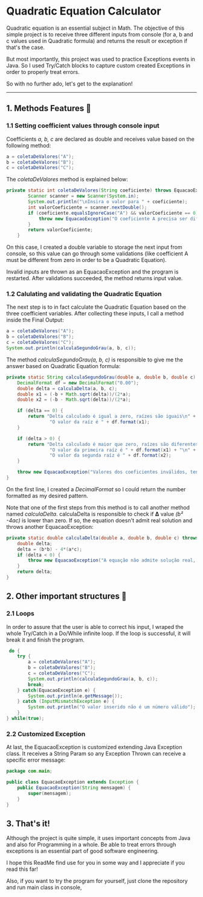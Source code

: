 # Quadratic Equation Calculator

Quadratic equation is an essential subject in Math. The objective of this simple project is to receive three different inputs from console (for a, b and c values used in Quadratic formula) and returns the result or exception if that's the case.

But most importantly, this project was used to practice Exceptions events in Java. So I used Try/Catch blocks to capture custom created Exceptions in order to properly treat errors.

So with no further ado, let's get to the explanation!

--------

## 1. Methods Features 🎁

### 1.1 Setting coefficient values through console input
Coefficients _a, b, c_ are declared as double and receives value based on the following method:

```Java
a = coletaDeValores("A");
b = coletaDeValores("B");
c = coletaDeValores("C");
```

The _coletaDeValores_ method is explained below:

```Java
private static int coletaDeValores(String coeficiente) throws EquacaoException {
        Scanner scanner = new Scanner(System.in);
        System.out.println("\nInsira o valor para " + coeficiente);
        int valorCoeficiente = scanner.nextDouble();
        if (coeficiente.equalsIgnoreCase("A") && valorCoeficiente == 0) {
            throw new EquacaoException("O coeficiente A precisa ser diferente de zero");
        }
        return valorCoeficiente;
    }
```

On this case, I created a double variable to storage the next input from console, so this value can go through some validations (like coefficient A must be different from zero in order to be a Quadratic Equation).

Invalid inputs are thrown as an EquacaoException and the program is restarted. After validations succeeded, the method returns input value.

### 1.2 Calulating and validating the Quadratic Equation
The next step is to in fact calculate the Quadratic Equation based on the three coefficient variables. After collecting these inputs, I call a method inside the Final Output:

```Java
a = coletaDeValores("A");
b = coletaDeValores("B");
c = coletaDeValores("C");
System.out.println(calculaSegundoGrau(a, b, c));
```

The method _calculaSegundoGrau(a, b, c)_ is responsible to give me the answer based on Quadratic Equation formula:

```Java
private static String calculaSegundoGrau(double a, double b, double c) throws EquacaoException {
    DecimalFormat df = new DecimalFormat("0.00");
    double delta = calculaDelta(a, b, c);
    double x1 = (-b + Math.sqrt(delta))/(2*a);
    double x2 = (-b - Math.sqrt(delta))/(2*a);

    if (delta == 0) {
        return "Delta calculado é igual a zero, raízes são iguais\n" +
                "O valor da raíz é " + df.format(x1);
    }

    if (delta > 0) {
        return "Delta calculado é maior que zero, raízes são diferentes\n" +
                "O valor da primeira raíz é " + df.format(x1) + "\n" +
                "O valor da segunda raíz é " + df.format(x2);
    }

    throw new EquacaoException("Valores dos coeficientes inválidos, tente novamente");
}
```

On the first line, I created a _DecimalFormat_ so I could return the number formatted as my desired pattern.

Note that one of the first steps from this method is to call another method named _calculaDelta_. calculaDelta is responsible to check if __Δ__ value _(b² -4ac)_ is lower than zero. If so, the equation doesn't admit real solution and throws another EquacaoException:

```Java
private static double calculaDelta(double a, double b, double c) throws EquacaoException {
    double delta;
    delta = (b*b) - 4*(a*c);
    if (delta < 0) {
        throw new EquacaoException("A equação não admite solução real, já que o delta é negativo");
    }
    return delta;
}
```

## 2. Other important structures 🧩

### 2.1 Loops
In order to assure that the user is able to correct his input, I wraped the whole Try/Catch in a Do/While infinite loop. If the loop is successful, it will break it and finish the program.

```Java
 do {
    try {
        a = coletaDeValores("A");
        b = coletaDeValores("B");
        c = coletaDeValores("C");
        System.out.println(calculaSegundoGrau(a, b, c));
        break;
    } catch(EquacaoException e) {
        System.out.println(e.getMessage());
    } catch (InputMismatchException e) {
        System.out.println("O valor inserido não é um número válido");
    }
} while(true);
```

### 2.2 Customized Exception
At last, the EquacaoException is customized extending Java Exception class. It receives a String Param so any Exception Thrown can receive a specific error message:

```Java
package com.main;

public class EquacaoException extends Exception {
    public EquacaoException(String mensagem) {
        super(mensagem);
    }
}
```

## 3. That's it!
Although the project is quite simple, it uses important concepts from Java and also for Programming in a whole. Be able to treat errors through exceptions is an essential part of good software engineering.

I hope this ReadMe find use for you in some way and I appreciate if you read this far!

Also, if you want to try the program for yourself, just clone the repository and run main class in console,